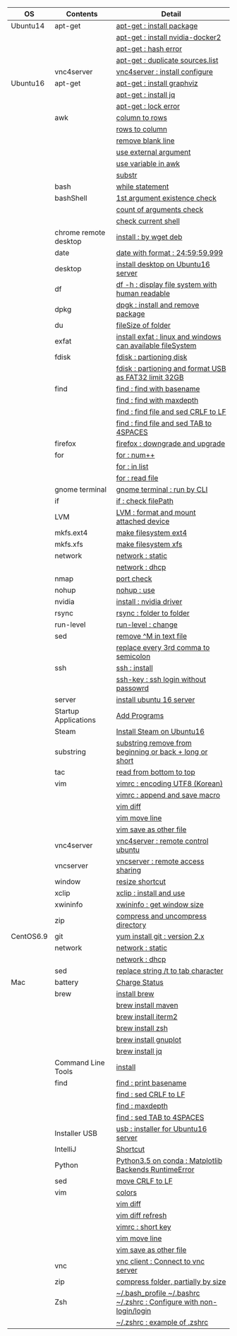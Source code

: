 | OS        | Contents              | Detail |
|-----------|-----------------------|------------------------------------------------------------------------------------------------------------------------|
| Ubuntu14  | apt-get               | [apt-get : install package](01_Ubuntu/01_14.04/01_apt-get/01_apt-get_install.md) |
|           |                       | [apt-get : install nvidia-docker2](01_Ubuntu/01_14.04/01_apt-get/02_install_nvidia_docker_v2.md) |
|           |                       | [apt-get : hash error](01_Ubuntu/01_14.04/01_apt-get/03_apt-get_update_hash_sum_error.md) |
|           |                       | [apt-get : duplicate sources.list](01_Ubuntu/01_14.04/01_apt-get/04_apt-get_Duplicate_sources.list.md) |
|           | vnc4server            | [vnc4server : install configure](01_Ubuntu/01_14.04/02_vnc4server/01_install_config_vnc4server.md) |
| Ubuntu16  | apt-get               | [apt-get : install graphviz](01_Ubuntu/02_16/01_apt-get/01_apt-get_install_graphviz_with_python3.5.md) |
|           |                       | [apt-get : install jq](01_Ubuntu/02_16/01_apt-get/02_apt-get_install_jq.md) |
|           |                       | [apt-get : lock error](01_Ubuntu/02_16/01_apt-get/03_apt-get_lock_error.md) |
|           | awk                   | [column to rows](01_Ubuntu/02_16/02_awk/01_awk_column_to_rows.md) | 
|           |                       | [rows to column](01_Ubuntu/02_16/02_awk/02_awk_rows_to_column.md) |
|           |                       | [remove blank line](01_Ubuntu/02_16/02_awk/03_awk_remove_blank_line.md) |
|           |                       | [use external argument](01_Ubuntu/02_16/02_awk/04_awk_use_external_argument.md) |
|           |                       | [use variable in awk](01_Ubuntu/02_16/02_awk/05_awk_use_variable.md) |
|           |                       | [substr](01_Ubuntu/02_16/02_awk/06_awk_substr.md) |
|           | bash                  | [while statement](01_Ubuntu/02_16/03_bash/01_While_Statement.md) |
|           | bashShell             | [1st argument existence check](01_Ubuntu/02_16/04_bashShell_script/01_if_condition_1st_argument_existence_check.md) |
|           |                       | [count of arguments check](01_Ubuntu/02_16/04_bashShell_script/02_if_condition_count_of_arguments_check.md) |
|           |                       | [check current shell](01_Ubuntu/02_16/04_bashShell_script/03_check_current_shell.md) |
|           | chrome remote desktop | [install : by wget deb](01_Ubuntu/02_16/05_chrome_remote_desktop/01_install_chrome_remote_desktop.md) |
|           | date                  | [date with format : 24:59:59.999](01_Ubuntu/02_16/06_date/01_date_with_hour_min_sec_nano.md) |
|           | desktop               | [install desktop on Ubuntu16 server](01_Ubuntu/02_16/07_desktop/01_install_desktop_on_Ubuntu16_server.md) |
|           | df                    | [df -h : display file system with human readable](01_Ubuntu/02_16/08_df/01_df_with_human_readerble.md) |
|           | dpkg                  | [dpgk : install and remove package](01_Ubuntu/02_16/09_dpkg/01_dpkg_install_remove_package.md) |
|           | du                    | [fileSize of folder](01_Ubuntu/02_16/10_du/01_du_file_size_of_folder.md) |
|           | exfat                 | [install exfat : linux and windows can available fileSystem](01_Ubuntu/02_16/11_exfat/01_install_exfat_on_ubuntu16.md) |
|           | fdisk                 | [fdisk : partioning disk](01_Ubuntu/02_16/12_fdisk/01_fdisk_partioning_disk.md) |
|           |                       | [fdisk : partioning and format USB as FAT32 limit 32GB](01_Ubuntu/02_16/12_fdisk/02_format_USB_as_FAT32.md) |
|           | find                  | [find : find with basename](01_Ubuntu/02_16/13_find/01_find_with_basename.md) |
|           |                       | [find : find with maxdepth](01_Ubuntu/02_16/13_find/02_find_with_maxdepth.md) |
|           |                       | [find : find file and sed CRLF to LF](01_Ubuntu/02_16/13_find/03_find_and_sed_move_CRLF_to_LF.md) |
|           |                       | [find : find file and sed TAB to 4SPACES](01_Ubuntu/02_16/13_find/04_find_and_sed_move_TAB_to_4SPACES.md) |
|           | firefox               | [firefox : downgrade and upgrade](01_Ubuntu/02_16/14_firefox/01_firefox_downgrade_57_to_45.md) |
|           | for                   | [for : num++](01_Ubuntu/02_16/15_for_statement/01_for_num++.md) |
|           |                       | [for : in list](01_Ubuntu/02_16/15_for_statement/02_for_in_list.md) |
|           |                       | [for : read file](01_Ubuntu/02_16/15_for_statement/03_for_read_file.md) |
|           | gnome terminal        | [gnome terminal : run by CLI](01_Ubuntu/02_16/16_gnome_terminal/01_run_gnome_terminal_by_CLI.md) |
|           | if                    | [if : check filePath](01_Ubuntu/02_16/17_if/01_if_check_filePath.md) |
|           | LVM                   | [LVM : format and mount attached device](01_Ubuntu/02_16/18_LVM/01_LVM_on_attached_device.md) |
|           | mkfs.ext4             | [make filesystem ext4](01_Ubuntu/02_16/19_mkfs.ext4/01_mkfs.ext4_device.md) |
|           | mkfs.xfs              | [make filesystem xfs](01_Ubuntu/02_16/20_mkfs.xfs/01_mkfs.xfs_device.md) |
|           | network               | [network : static](01_Ubuntu/02_16/21_network/01_static/01_configure_static.md) |
|           |                       | [network : dhcp](01_Ubuntu/02_16/21_network/01_static/01_configure_static.md) |
|           | nmap                  | [port check](01_Ubuntu/02_16/22_nmap/01_install_use_nmap.md) |
|           | nohup                 | [nohup : use](01_Ubuntu/02_16/23_nohup/01_use_nohup.md) |
|           | nvidia                | [install : nvidia driver](01_Ubuntu/02_16/24_nvidia/01_install_nvidia_driver.md) |
|           | rsync                 | [rsync : folder to folder](01_Ubuntu/02_16/25_rsync/01_rsync_folder_to_folder.md) |
|           | run-level             | [run-level : change](01_Ubuntu/02_16/26_run-level/01_change_run-level.md) |
|           | sed                   | [remove \^M in text file](01_Ubuntu/02_16/27_sed/01_remove_^M_with_sed.md) | 
|           |                       | [replace every 3rd comma to semicolon](01_Ubuntu/02_16/27_sed/02_replace_every_3rd_comma_to_semicolon.md) |
|           | ssh                   | [ssh : install](01_Ubuntu/02_16/29_ssh/01_install_ssh.md) |
|           |                       | [ssh-key : ssh login without passowrd](01_Ubuntu/02_16/29_ssh/02_add_publicKey_to_server.md) |
|           | server                | [install ubuntu 16 server](01_Ubuntu/02_16/28_server/01_install_ubuntu16_server.md) | 
|           | Startup Applications  | [Add Programs](01_Ubuntu/02_16/30_Startup_Applications/01_add_programs.md) |
|           | Steam                 | [Install Steam on Ubuntu16](01_Ubuntu/02_16/31_Steam/01_install_Steam_on_ubuntu16.md) |
|           | substring             | [substring remove from beginning or back + long or short](01_Ubuntu/02_16/32_substring/01_substring_remove.md) |
|           | tac                   | [read from bottom to top](01_Ubuntu/02_16/33_tac/01_tac.md) |
|           | vim                   | [vimrc : encoding UTF8 (Korean)](01_Ubuntu/02_16/34_vim/01_vimrc_encoding_korean.md) |
|           |                       | [vimrc : append and save macro](01_Ubuntu/02_16/34_vim/02_vimrc_append_save_macro.md) |
|           |                       | [vim diff](01_Ubuntu/02_16/34_vim/03_vim_diff.md) | 
|           |                       | [vim move line](01_Ubuntu/02_16/34_vim/04_vim_move_line.md) | 
|           |                       | [vim save as other file](01_Ubuntu/02_16/34_vim/05_vim_save_as_other_File.md) | 
|           | vnc4server            | [vnc4server : remote control ubuntu](01_Ubuntu/02_16/35_vnc4server/01_install_config_vnc4server.md) |
|           | vncserver             | [vncserver : remote access sharing](01_Ubuntu/02_16/35_vnc4server/02_configure_vncserver_on_ubuntu16_desktop.md) |
|           | window                | [resize shortcut](01_Ubuntu/02_16/36_window/01_resize_window.md) |
|           | xclip                 | [xclip : install and use](01_Ubuntu/02_16/37_xclip/01_install_and_use_xclip.md) |
|           | xwininfo              | [xwininfo : get window size](01_Ubuntu/02_16/37_xwininfo/01_use_xwininfo.md) |
|           | zip                   | [compress and uncompress directory](01_Ubuntu/02_16/38_zip/01_zip_directory.md) | 
| CentOS6.9 | git                   | [yum install git : version 2.x](02_CentOS/01_6.9/01_git/01_yum_install_git.md) |
|           | network               | [network : static](02_CentOS/01_6.9/02_network/01_static.md) |
|           |                       | [network : dhcp](02_CentOS/01_6.9/02_network/02_dhcp.md) |
|           | sed                   | [replace string /t to tab character](02_CentOS/01_6.9/03_sed/01_sed_string_replace.md) |
| Mac       | battery               | [Charge Status](03_Mac/01_Battery/01_Charge_Status.md) |
|           | brew                  | [install brew](03_Mac/02_brew/01_install_brew.md) |
|           |                       | [brew install maven](03_Mac/02_brew/02_brew_install_mavern.md) |
|           |                       | [brew install iterm2](03_Mac/02_brew/03_brew_install_iterm2.md) |
|           |                       | [brew install zsh](03_Mac/02_brew/04_brew_install_zsh.md) |
|           |                       | [brew install gnuplot](03_Mac/02_brew/05_brew_install_gnuplot.md) |
|           |                       | [brew install jq](03_Mac/02_brew/06_brew_install_jq.md) |
|           | Command Line Tools    | [install](03_Mac/03_Command_Line_Tools/01_install_Command_Line_Tools.md) |
|           | find                  | [find : print basename](03_Mac/04_find/01_find_with_basename.md) |
|           |                       | [find : sed CRLF to LF](03_Mac/04_find/03_find_and_sed_move_CRLF_to_LF.md) |
|           |                       | [find : maxdepth](03_Mac/04_find/02_find_with_maxdepth.md) |
|           |                       | [find : sed TAB to 4SPACES](03_Mac/04_find/04_find_and_sed_move_TAB_to_4SPACES.md) |
|           | Installer USB         | [usb : installer for Ubuntu16 server](03_Mac/05_installer_usb/01_create_installer_usb_for_ubuntu16_server.md) |
|           | IntelliJ              | [Shortcut](03_Mac/06_IntelliJ/01_Shortcuts.md) |
|           | Python                | [Python3.5 on conda : Matplotlib Backends RuntimeError](03_Mac/07_Python/01_with_Conda/01_Matplotlib_backends_RuntimeError.md) |
|           | sed                   | [move CRLF to LF](03_Mac/08_sed/01_sed_remove_CRLF_to_LF.md) |
|           | vim                   | [colors](03_Mac/09_vim/01_vimrc_configure.md) |
|           |                       | [vim diff](03_Mac/09_vim/02_vim_diff.md) |
|           |                       | [vim diff refresh](03_Mac/09_vim/03_vim_diff_refresh.md) |
|           |                       | [vimrc : short key](03_Mac/09_vim/04_vimrc.md) |
|           |                       | [vim move line](03_Mac/09_vim/05_vim_move_line.md) |
|           |                       | [vim save as other file](03_Mac/09_vim/06_vim_save_as_other_File.md) |
|           | vnc                   | [vnc client : Connect to vnc server](03_Mac/10_vnc_client/01_use_vnc_client.md) |
|           | zip                   | [compress folder, partially by size](03_Mac/11_zip/01_use_zip.md) |
|           | Zsh                   | [~/.bash_profile ~/.bashrc ~/.zshrc : Configure with non-login/login](03_Mac/12_zsh/01_explain_of_bash_profile_bashrc_zshrc.md) |
|           |                       | [~/.zshrc : example of .zshrc](03_Mac/12_zsh/02_example_of_zshrc.md) |

